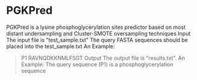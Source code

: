 # PGKPred
PGKPred is a lysine phosphoglycerylation sites predictor based on most distant undersampling and Cluster-SMOTE oversampling techniques
Input
  The input file is "test_sample.txt"
  The query FASTA sequences should be placed into the test_sample.txt
An Example:  
  >P1
  RAVNQDKKNMLFSGT
Output
  The output file is "results.txt".
An Example: 
  The query sequence (P1) is a phosphoglycerylation sequence
